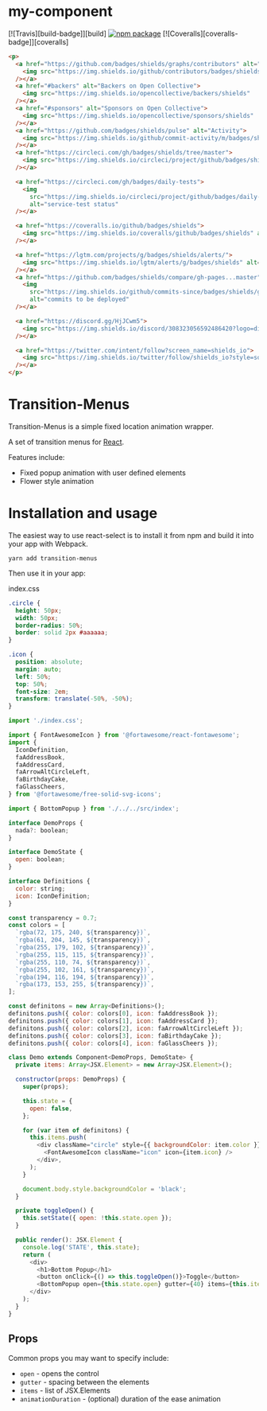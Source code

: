 # my-component

[![Travis][build-badge]][build]
[![npm package][npm-badge]][npm]
[![Coveralls][coveralls-badge]][coveralls]

```html
<p>
  <a href="https://github.com/badges/shields/graphs/contributors" alt="Contributors">
    <img src="https://img.shields.io/github/contributors/badges/shields"
  /></a>
  <a href="#backers" alt="Backers on Open Collective">
    <img src="https://img.shields.io/opencollective/backers/shields"
  /></a>
  <a href="#sponsors" alt="Sponsors on Open Collective">
    <img src="https://img.shields.io/opencollective/sponsors/shields"
  /></a>
  <a href="https://github.com/badges/shields/pulse" alt="Activity">
    <img src="https://img.shields.io/github/commit-activity/m/badges/shields"
  /></a>
  <a href="https://circleci.com/gh/badges/shields/tree/master">
    <img src="https://img.shields.io/circleci/project/github/badges/shields/master" alt="build status"
  /></a>

  <a href="https://circleci.com/gh/badges/daily-tests">
    <img
      src="https://img.shields.io/circleci/project/github/badges/daily-tests?label=service%20tests"
      alt="service-test status"
  /></a>

  <a href="https://coveralls.io/github/badges/shields">
    <img src="https://img.shields.io/coveralls/github/badges/shields" alt="coverage"
  /></a>

  <a href="https://lgtm.com/projects/g/badges/shields/alerts/">
    <img src="https://img.shields.io/lgtm/alerts/g/badges/shields" alt="Total alerts"
  /></a>
  <a href="https://github.com/badges/shields/compare/gh-pages...master">
    <img
      src="https://img.shields.io/github/commits-since/badges/shields/gh-pages?label=commits%20to%20be%20deployed"
      alt="commits to be deployed"
  /></a>

  <a href="https://discord.gg/HjJCwm5">
    <img src="https://img.shields.io/discord/308323056592486420?logo=discord" alt="chat on Discord"
  /></a>

  <a href="https://twitter.com/intent/follow?screen_name=shields_io">
    <img src="https://img.shields.io/twitter/follow/shields_io?style=social&logo=twitter" alt="follow on Twitter"
  /></a>
</p>
```

# Transition-Menus

Transition-Menus is a simple fixed location animation wrapper.

A set of transition menus for [React](https://reactjs.com).

Features include:

- Fixed popup animation with user defined elements
- Flower style animation

# Installation and usage

The easiest way to use react-select is to install it from npm and build it into your app with Webpack.

```
yarn add transition-menus
```

Then use it in your app:

index.css

```css
.circle {
  height: 50px;
  width: 50px;
  border-radius: 50%;
  border: solid 2px #aaaaaa;
}

.icon {
  position: absolute;
  margin: auto;
  left: 50%;
  top: 50%;
  font-size: 2em;
  transform: translate(-50%, -50%);
}
```

```js
import './index.css';

import { FontAwesomeIcon } from '@fortawesome/react-fontawesome';
import {
  IconDefinition,
  faAddressBook,
  faAddressCard,
  faArrowAltCircleLeft,
  faBirthdayCake,
  faGlassCheers,
} from '@fortawesome/free-solid-svg-icons';

import { BottomPopup } from './../../src/index';

interface DemoProps {
  nada?: boolean;
}

interface DemoState {
  open: boolean;
}

interface Definitions {
  color: string;
  icon: IconDefinition;
}

const transparency = 0.7;
const colors = [
  `rgba(72, 175, 240, ${transparency})`,
  `rgba(61, 204, 145, ${transparency})`,
  `rgba(255, 179, 102, ${transparency})`,
  `rgba(255, 115, 115, ${transparency})`,
  `rgba(255, 110, 74, ${transparency})`,
  `rgba(255, 102, 161, ${transparency})`,
  `rgba(194, 116, 194, ${transparency})`,
  `rgba(173, 153, 255, ${transparency})`,
];

const definitons = new Array<Definitions>();
definitons.push({ color: colors[0], icon: faAddressBook });
definitons.push({ color: colors[1], icon: faAddressCard });
definitons.push({ color: colors[2], icon: faArrowAltCircleLeft });
definitons.push({ color: colors[3], icon: faBirthdayCake });
definitons.push({ color: colors[4], icon: faGlassCheers });

class Demo extends Component<DemoProps, DemoState> {
  private items: Array<JSX.Element> = new Array<JSX.Element>();

  constructor(props: DemoProps) {
    super(props);

    this.state = {
      open: false,
    };

    for (var item of definitons) {
      this.items.push(
        <div className="circle" style={{ backgroundColor: item.color }} onClick={() => this.toggleOpen()}>
          <FontAwesomeIcon className="icon" icon={item.icon} />
        </div>,
      );
    }

    document.body.style.backgroundColor = 'black';
  }

  private toggleOpen() {
    this.setState({ open: !this.state.open });
  }

  public render(): JSX.Element {
    console.log('STATE', this.state);
    return (
      <div>
        <h1>Bottom Popup</h1>
        <button onClick={() => this.toggleOpen()}>Toggle</button>
        <BottomPopup open={this.state.open} gutter={40} items={this.items} />
      </div>
    );
  }
}
```

## Props

Common props you may want to specify include:

- `open` - opens the control
- `gutter` - spacing between the elements
- `items` - list of JSX.Elements
- `animationDuration` - (optional) duration of the ease animation

[npm-badge]: https://img.shields.io/npm/v/npm-package.png?style=flat-square
[npm]: https://www.npmjs.org/package/transition-menus
